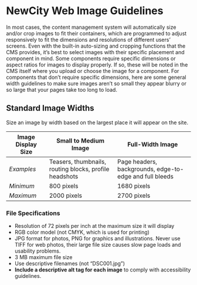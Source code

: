 # NewCity Web Image Guidelines
In most cases, the content management system will automatically size and/or crop images to fit their containers, which are programmed to adjust responsively to fit the dimensions and resolutions of different users’ screens. 
Even with the built-in auto-sizing and cropping functions that the CMS provides, it’s best to select images with their specific placement and component in mind. Some components require specific dimensions or aspect ratios for images to display properly. If so, these will be noted in the CMS itself where you upload or choose the image for a component. For components that don’t require specific dimensions, here are some general width guidelines to make sure images aren’t so small they appear blurry or so large that your pages take too long to load.

## Standard Image Widths
Size an image by width based on the largest place it will appear on the site. 

|Image Display Size|Small to Medium Image| Full-Width Image|
|---|---|---|
|*Examples*|Teasers, thumbnails, routing blocks, profile headshots|Page headers, backgrounds, edge-to-edge and full bleeds|
|*Minimum*|800 pixels|1680 pixels|
|*Maximum*|2000 pixels|2700 pixels|

### File Specifications
* Resolution of 72 pixels per inch at the maximum size it will display
* RGB color model (not CMYK, which is used for printing)
* JPG format for photos, PNG for graphics and illustrations. Never use TIFF for web photos, their large file size causes slow page loads and usability problems.
* 3 MB maximum file size
* Use descriptive filenames (not “DSC001.jpg”)
* **Include a descriptive alt tag for each image** to comply with accessibility guidelines.
